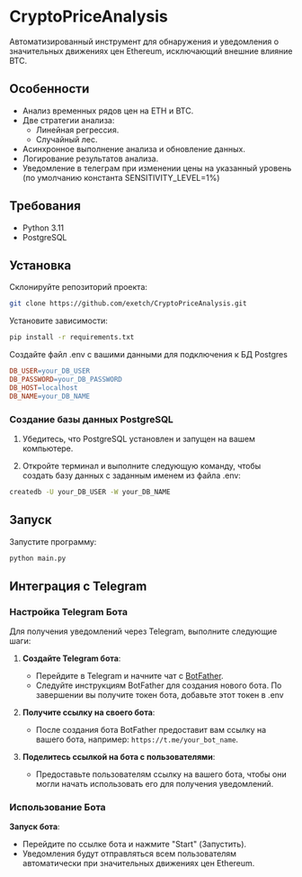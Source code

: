 # CryptoPriceAnalysis
Автоматизированный инструмент для обнаружения и уведомления о значительных движениях цен Ethereum, исключающий внешние влияние BTC.

## Особенности
- Анализ временных рядов цен на ETH и BTC.
- Две стратегии анализа:
  - Линейная регрессия.
  - Случайный лес.
- Асинхронное выполнение анализа и обновление данных.
- Логирование результатов анализа.
- Уведомление в телеграм при изменении цены на указанный уровень (по умолчанию константа SENSITIVITY_LEVEL=1%)

## Требования
- Python 3.11
- PostgreSQL

## Установка
Склонируйте репозиторий проекта:
```bash
git clone https://github.com/exetch/CryptoPriceAnalysis.git
```
Установите зависимости:
```bash
pip install -r requirements.txt
```
Создайте файл .env с вашими данными для подключения к БД Postgres
```makefile
DB_USER=your_DB_USER
DB_PASSWORD=your_DB_PASSWORD
DB_HOST=localhost
DB_NAME=your_DB_NAME
```

### Создание базы данных PostgreSQL

1. Убедитесь, что PostgreSQL установлен и запущен на вашем компьютере.

2. Откройте терминал и выполните следующую команду, чтобы создать базу данных с заданным именем из файла .env:

```bash
createdb -U your_DB_USER -W your_DB_NAME
```

## Запуск
Запустите программу:
```bash
python main.py
```

## Интеграция с Telegram

### Настройка Telegram Бота

Для получения уведомлений через Telegram, выполните следующие шаги:

1. **Создайте Telegram бота**:
   - Перейдите в Telegram и начните чат с [BotFather](https://t.me/botfather).
   - Следуйте инструкциям BotFather для создания нового бота. По завершении вы получите токен бота, добавьте этот токен в .env

2. **Получите ссылку на своего бота**:
   - После создания бота BotFather предоставит вам ссылку на вашего бота, например: `https://t.me/your_bot_name`.

3. **Поделитесь ссылкой на бота с пользователями**:
   - Предоставьте пользователям ссылку на вашего бота, чтобы они могли начать использовать его для получения уведомлений.

### Использование Бота

**Запуск бота**:
   - Перейдите по ссылке бота и нажмите "Start" (Запустить).
   - Уведомления будут отправляться всем пользователям автоматически при значительных движениях цен Ethereum.
